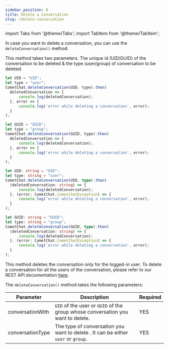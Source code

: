 ```yaml
---
sidebar_position: 8
title: Delete a Conversation
slug: /delete-conversation
---
```


import Tabs from '@theme/Tabs';
import TabItem from '@theme/TabItem';

In case you want to delete a conversation, you can use the `deleteConversation()` method.

This method takes two parameters. The unique id (UID/GUID) of the conversation to be deleted & the type (user/group) of conversation to be deleted.

<Tabs>
<TabItem value="Delete User Conversation" label="Delete User Conversation">

  ```javascript
let UID = "UID";
let type = "user";
CometChat.deleteConversation(UID, type).then(
    deletedConversation => {
        console.log(deletedConversation);
    }, error => {
        console.log('error while deleting a conversation', error);
    }
);
  ```
</TabItem>
<TabItem value="Delete Group Conversation" label="Delete Group Conversation">

  ```javascript
let GUID = "GUID";
let type = "group";
CometChat.deleteConversation(GUID, type).then(
    deletedConversation => {
        console.log(deletedConversation);
    }, error => {
        console.log('error while deleting a conversation', error);
    }
);
  ```
</TabItem>
<TabItem value="Delete User Conversation (Typescript)" label="Delete User Conversation (Typescript)">

  ```typescript
let UID: string = "UID";
let type: string = "user";
CometChat.deleteConversation(UID, type).then(
    (deletedConversation: string) => {
        console.log(deletedConversation);
    }, (error: CometChat.CometChatException) => {
        console.log('error while deleting a conversation', error);
    }
);
  ```
</TabItem>
<TabItem value="Delete Group Conversation (Typescript)" label="Delete Group Conversation (Typescript)">

  ```typescript
let GUID: string = "GUID";
let type: string = "group";
CometChat.deleteConversation(GUID, type).then(
    (deletedConversation: string) => {
        console.log(deletedConversation);
    }, (error: CometChat.CometChatException) => {
        console.log('error while deleting a conversation', error);
    }
);
  ```
</TabItem>
</Tabs>



This method deletes the conversation only for the logged-in user. To delete a conversation for all the users of the conversation, please refer to our REST API documentation [here](https://api-explorer.cometchat.com/reference/deletes-conversation).

The `deleteConversation()` method takes the following parameters:

| Parameter        | Description                                                                       | Required |
| ---------------- | --------------------------------------------------------------------------------- | -------- |
| conversationWith | `UID` of the user or `GUID` of the group whose conversation you want to delete.   | YES      |
| conversationType | The type of conversation you want to delete . It can be either `user` or `group`. | YES      |
